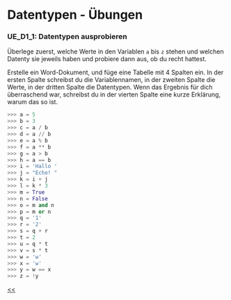 # Datentypen - Übungen

### UE_D1_1: Datentypen ausprobieren

Überlege zuerst, welche Werte in den Variablen  `a` bis `z` 
stehen und welchen Datenty sie jeweils haben und probiere dann aus, 
ob du recht hattest.

Erstelle ein Word-Dokument, und füge eine Tabelle mit 4 Spalten ein.
In der ersten Spalte schreibst du die Variablennamen, in der zweiten Spalte
die Werte, in der dritten Spalte die Datentypen.
Wenn das Ergebnis für dich überraschend war, schreibst du in der vierten Spalte
eine kurze Erklärung, warum das so ist.



```python
>>> a = 5
>>> b = 3
>>> c = a / b
>>> d = a // b
>>> e = a % b
>>> f = a ** b
>>> g = a > b
>>> h = a == b
>>> i = 'Hallo '
>>> j = "Echo! "
>>> k = i + j
>>> l = k * 3
>>> m = True
>>> n = False
>>> o = m and n
>>> p = m or n
>>> q = '1'
>>> r = '2'
>>> s = q + r
>>> t = 2
>>> u = q * t
>>> v = s * t
>>> w = 'w' 
>>> x = 'w'
>>> y = w == x
>>> z = !y
```


[<<](../markdown/D1_Datentypen.md)